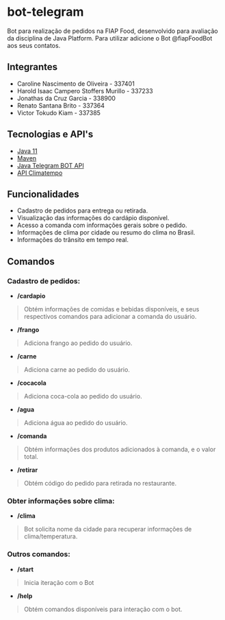 # bot-telegram
Bot para realização de pedidos na FIAP Food, desenvolvido para avaliação da disciplina de Java Platform. Para utilizar adicione o Bot @fiapFoodBot aos seus contatos.

## Integrantes

- Caroline Nascimento de Oliveira - 337401
- Harold Isaac Campero Stoffers Murillo - 337233
- Jonathas da Cruz Garcia - 338900
- Renato Santana Brito - 337364
- Victor Tokudo Kiam - 337385

## Tecnologias e API's

* [Java 11]
* [Maven]
* [Java Telegram BOT API]
* [API Climatempo]

## Funcionalidades

- Cadastro de pedidos para entrega ou retirada.
- Visualização das informações do cardápio disponível.
- Acesso a comanda com informações gerais sobre o pedido.
- Informações de clima por cidade ou resumo do clima no Brasil.
- Informações do trânsito em tempo real.


## Comandos

### Cadastro de pedidos:
- **/cardapio**
> Obtém informações de comidas e bebidas disponíveis, e seus respectivos comandos para adicionar a comanda do usuário.

- **/frango**
> Adiciona frango ao pedido do usuário.

- **/carne**
> Adiciona carne ao pedido do usuário.

- **/cocacola**
>Adiciona coca-cola ao pedido do usuário.

- **/agua**
>Adiciona água ao pedido do usuário.

- **/comanda**
>Obtém informações dos produtos adicionados à comanda, e o valor total.

- **/retirar**
>Obtém código do pedido para retirada no restaurante.

### Obter informações sobre clima:

- **/clima**
> Bot solicita nome da cidade para recuperar informações de clima/temperatura.

### Outros comandos:

- **/start**
> Inicia iteração com o Bot

- **/help**
>Obtém comandos disponíveis para interação com o bot.

   [Java 11]: <https://www.oracle.com/java/technologies/javase-jdk11-downloads.html>
   [Maven]: <https://maven.apache.org/>
   [Java Telegram BOT Api]: <https://github.com/pengrad/java-telegram-bot-api>
   [API Climatempo]: <https://advisor.climatempo.com.br/>



